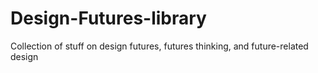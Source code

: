 # Design-Futures-library
Collection of stuff on design futures, futures thinking, and future-related design
